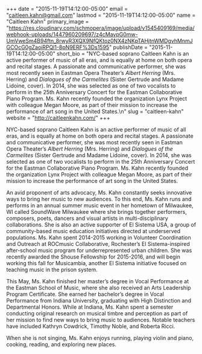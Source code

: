 +++
date = "2015-11-19T14:12:00-05:00"
email = "caitleen.kahn@gmail.com"
lastmod = "2015-11-19T14:12:00-05:00"
name = "Caitleen Kahn"
primary_image = "https://res.cloudinary.com/schmopera/image/upload/v1545409169/media/webhook-uploads/1447960209697/z4cMavpG0mw-UmVweSm4B94ftn_8rwyR3XQX9NfQKtoz0NX4zNKpTAHjtnWMDgvhMnmJGCOcG0gZaoiRPQl1-8pN9ERF%3Ds1595"
publishDate = "2015-11-19T14:12:00-05:00"
short_bio = "NYC-based soprano Caitleen Kahn is an active performer of music of all eras, and is equally at home on both opera and recital stages. A passionate and communicative performer, she was most recently seen in Eastman Opera Theater’s *Albert Herring* (Mrs. Herring) and *Dialogues of the Carmelites* (Sister Gertrude and Madame Lidoine, cover). In 2014, she was selected as one of two vocalists to perform in the 25th Anniversary Concert for the Eastman Collaborative Piano Program. Ms. Kahn recently founded the organization Lynx Project  with colleague Megan Moore, as part of their mission to increase the performance of art song in the United States.\n"
slug = "caitleen-kahn"
website = "http://caitleenkahn.com/"
+++

NYC-based soprano Caitleen Kahn is an active performer of music of all eras, and is equally at home on both opera and recital stages. A passionate and communicative performer, she was most recently seen in Eastman Opera Theater’s *Albert Herring* (Mrs. Herring) and *Dialogues of the Carmelites* (Sister Gertrude and Madame Lidoine, cover). In 2014, she was selected as one of two vocalists to perform in the 25th Anniversary Concert for the Eastman Collaborative Piano Program. Ms. Kahn recently founded the organization Lynx Project  with colleague Megan Moore, as part of their mission to increase the performance of art song in the United States.

An avid proponent of arts advocacy, Ms. Kahn constantly seeks innovative ways to bring her music to new audiences.  To this end, Ms. Kahn runs and performs in an annual summer music event in her hometown of Milwaukee, WI called SoundWave Milwaukee where she brings together performers, composers, poets, dancers and visual artists in multi-disciplinary collaborations. She is also an active supporter of El Sistema USA, a group of community-based music education initiatives directed at underserved populations. Ms. Kahn spent 2014-2015 working in Volunteer Coordination and Outreach at ROCmusic Collaborative, Rochester’s El Sistema-inspired after-school music program for underrepresented urban children. She was recently awarded the Shouse Fellowship for 2015-2016, and will begin working this fall for Musicambia, another El Sistema initiative focused on teaching music in the prison system.

This May, Ms. Kahn finished her master’s degree in Vocal Performance at the Eastman School of Music, where she also received an Arts Leadership Program Certificate. She earned her bachelor’s degree in Vocal Performance from Indiana University, graduating with High Distinction and Departmental Honors. While at Indiana, Ms. Kahn spent a semester conducting original research on musical timbre and perception as part of her mission to find new ways to bring music to audiences. Notable teachers have included Kathryn Cowdrick, Timothy Noble, and Roberta Ricci.

When she is not singing, Ms. Kahn enjoys running, playing violin and piano, cooking, reading, and exploring new places.

